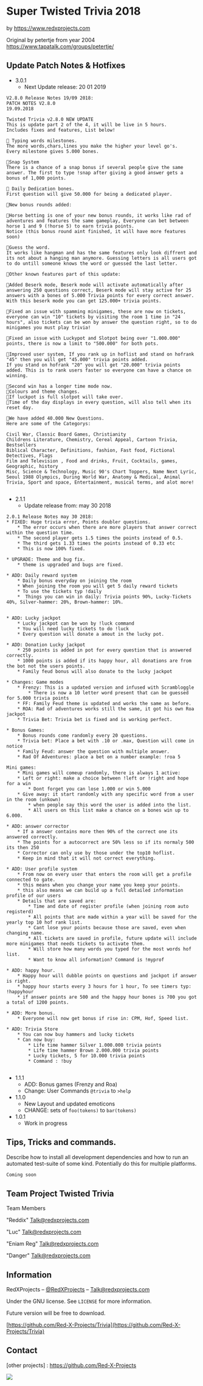 
# Super Twisted Trivia 2018
by https://www.redxprojects.com

Original by petertje from year 2004
https://www.tapatalk.com/groups/petertje/

## Update Patch Notes & Hotfixes


* 3.0.1
    * Next Update release: 20 01 2019
```
V2.8.0 Release Notes 19/09 2018:
PATCH NOTES V2.8.0
19.09.2018

Twisted Trivia v2.8.0 NEW UPDATE
This is update part 2 of the 4, it will be live in 5 hours.
Includes fixes and features, List below!

🍎 Typing words milestones.
The more words,chars,lines you make the higher your level go's.
Every milestone gives 5.000 bones.

🍎Snap System
There is a chance of a snap bonus if several people give the same answer. The first to type !snap after giving a good answer gets a bonus of 1,000 points.

🍎 Daily Dedication bones.
First question will give 50.000 for being a dedicated player.

🍒New bonus rounds added:

🍎Horse betting is one of your new bonus rounds, it works like rad of adventures and features the same gameplay, Everyone can bet between horse 1 and 9 (!horse 5) to earn trivia points.
Notice (this bonus round aint finished, it will have more features soon)

🍎Guess the word.
It works like hangman and has the same features only look diffrent and its not about a hanging man anymore. Guessing letters is all users got to do untill someone knows the word or guessed the last letter.

🍒Other known features part of this update:

🍎Added Beserk mode, Beserk mode will activate automatically after answering 250 questions correct, Beserk mode will stay active for 25 answers with a bones of 5.000 Trivia points for every correct answer.
With this beserk mode you can get 125.000+ trivia points.

🍎Fixed an issue with spamming minigames, these are now on tickets, everyone can win "10" tickets by visiting the room 1 time in "24 hours", also tickets can be won by answer the question right, so to do minigames you must play trivia!

🍎Fixed an issue with Luckypot and Slotpot being over "1.000.000" points, there is now a limit to "500.000" for both pots.

🍎Improved user system, If you rank up in hoflist and stand on hofrank "45" then you will get "45.000" trivia points added.
If you stand on hofrank "20" you will get "20.000" trivia points added. This is to rank users faster so everyone can have a chance on winning.

🍎Second win has a longer time mode now.
🍎Colours and theme changes.
🍎If luckpot is full slotpot will take over.
🍎Time of the day displays in every question, will also tell when its reset day.

🍒We have added 40.000 New Questions.
Here are some of the Categorys:

Civil War, Classic Board Games, Christianity
Childrens Literature, Chemistry, Cereal Appeal, Cartoon Trivia, Bestsellers
Biblical Character, Definitions, fashion, Fast food, Fictional Detectives, Flags
Film and Television , Food and drinks, Fruit, Cocktails, games, Geographic, history
Misc, Science & Technology, Music 90's Chart Toppers, Name Next Lyric, Seoul 1988 Olympics, During World War, Anatomy & Medical, Animal Trivia, Sport and space, Entertainment, musical terms, and alot more!


```


* 2.1.1
    * Update release from: may 30 2018
```
2.0.1 Release Notes may 30 2018:
* FIXED: Huge trivia error, Points doubler questions.
    * The error occurs when there are more players that answer correct within the question time.
    * The second player gets 1.5 times the points instead of 0.5.
    * The third gets 1.33 times the points instead of 0.33 etc
    * This is now 100% fixed.

* UPGRADE: Theme and bug fix.
    * theme is upgraded and bugs are fixed.

* ADD: Daily reward system
    * Daily bonus everyday on joining the room
    * When joining the room you will get 5 daily reward tickets
    * To use the tickets typ !daily
    *  Things you can win in daily: Trivia points 90%, Lucky-Tickets 40%, Silver-hammer: 20%, Brown-hammer: 10%.


* ADD: Lucky jackpot
    * Lucky jackpot can be won by !luck command
    * You will need lucky tickets to do !luck
    * Every question will donate a amout in the lucky pot.

* ADD: Donation Lucky jackpot
    * 250 points is added in pot for every question that is answered correctly.
    * 1000 points is added if its happy hour, all donations are from the bot not the users points.
    * Family feud bonus will also donate to the lucky jackpot

* Changes: Game modes 
    * Frenzy: This is a updated version and infused with Scrambloggle
        * There is now a 10 letter word present that can be guessed for 5.000 trivia points
    * FF: Family Feud theme is updated and works the same as before.
    * ROA: Rad of adventures works still the same, it got his own Roa jackpot
    * Trivia Bet: Trivia bet is fixed and is working perfect.

* Bonus Games: 
    * Bonus rounds come randomly every 20 questions.
    * Trivia bet: Place a bet with .10 or .max, Question will come in notice
    * Family Feud: answer the question with multiple answer.
    * Rad Of Adventures: place a bet on a number example: !roa 5

Mini games: 
    * Mini games will comeup randomly, there is always 1 active:
    * Left or right: make a choice between !left or !right and hope for a win
        * Dont forget you can lose 1.000 or win 5.000 
    * Give away: it start randomly with any specific word from a user in the room (unkown) 
        * when people say this word the user is added into the list. 
        * All users on this list make a chance on a bones win up to 6.000.

* ADD: answer corrector
    * If a answer contains more then 90% of the correct one its answered correctly.
    * The points for a autocorrect are 50% less so if its normaly 500 its then 250
    * Corrector can only use by those under the top10 hoflist.
    * Keep in mind that it will not correct everything.

* ADD: User profile system
    * From now on every user that enters the room will get a profile connected to gate.
    * this means when you change your name you keep your points.
    * this also means we can build up a full detailed information profile of our users
    * Details that are saved are: 
        * Time and date of register profile (when joining room auto registerd)
        * All points that are made within a year will be saved for the yearly top 10 hof rank list.
        * Cant lose your points because those are saved, even when changing name.
        * All tickets are saved in profile, future update will include more minigames that needs tickets to activate them.
        * Will store how many words you typed for the most words hof list.
        * Want to know all information? Command is !myprof

* ADD: happy hour.
    * Happy hour will dubble points on questions and jackpot if answer is right.
    * happy hour starts every 3 hours for 1 hour, To see timers typ: !happyhour
    * if answer points are 500 and the happy hour bones is 700 you got a total of 1200 points.

* ADD: More bonus.
    * Everyone will now get bonus if rise in: CPM, Hof, Speed list.

* ADD: Trivia Store
    * You can now buy hammers and lucky tickets
    * Can now buy:
        * Life time hammer Silver 1.000.000 trivia points
        * Life time hammer Brown 2.000.000 trivia points
        * Lucky tickets, 5 for 10.000 trivia points
        * Command : !buy


```
* 1.1.1
    * ADD: Bonus games (Frenzy and Roa)
    * Change: User Commands `@trivia` to `>help` 
* 1.1.0
    * New Layout and updated emoticons
    * CHANGE: sets of `foo(tokens)` to `bar(tokens)`
* 1.0.1
    * Work in progress


## Tips, Tricks and commands.

Describe how to install all development dependencies and how to run an automated test-suite of some kind. Potentially do this for multiple platforms.

```sh
Coming soon
```

## Team Project Twisted Trivia
<a name="team-members"></a>Team Members

"Reddix" Talk@redxprojects.com

"Luc" Talk@redxprojects.com

"Eniam Reg" Talk@redxprojects.com

"Danger" Talk@redxprojects.com


## Information

RedXProjects – [@RedXProjects](https://www.facebook.com/RedXProjects/) – Talk@redxprojects.com

Under the GNU license. See ``LICENSE`` for more information.

Future version will be free to download.

[https://github.com/Red-X-Projects/Trivia](https://github.com/Red-X-Projects/Trivia)

## Contact

[website]: https://redxprojects.com
[facebook]: https://www.facebook.com/RedXProjects/
[email]: Talk@redxprojects.com
[other projects] : https://github.com/Red-X-Projects

<!-- Markdown link & img dfn's -->
[npm-image]: https://img.shields.io/npm/v/datadog-metrics.svg?style=flat-square
[npm-url]: https://npmjs.org/package/datadog-metrics
[npm-downloads]: https://img.shields.io/npm/dm/datadog-metrics.svg?style=flat-square
[travis-image]: https://img.shields.io/travis/dbader/node-datadog-metrics/master.svg?style=flat-square
[travis-url]: https://travis-ci.org/dbader/node-datadog-metrics
[wiki]: https://github.com/yourname/yourproject/wiki

<img src="https://www.redxprojects.com/img/jk.png">
